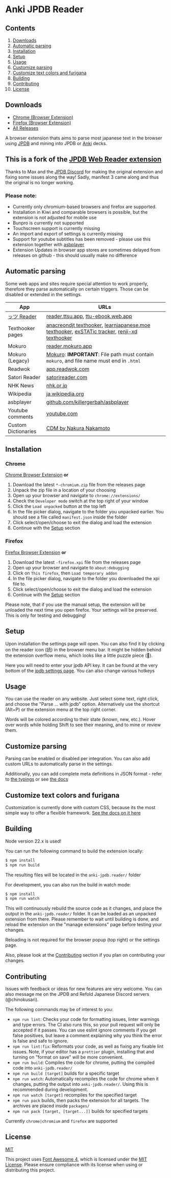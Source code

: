 # Anki JPDB Reader

## Contents

1. [Downloads](#downloads)
2. [Automatic parsing](#automatic-parsing)
3. [Installation](#installation)
4. [Setup](#setup)
5. [Usage](#usage)
6. [Customize parsing](#customize-parsing)
7. [Customize text colors and furigana](#customize-text-colors-and-furigana)
8. [Building](#building)
9. [Contributing](#contributing)
10. [License](#license)

## Downloads

* [Chrome (Browser Extension)](https://chromewebstore.google.com/detail/anki-jpdb-reader/ocmngfhjplhjgmkjmacdmkodkphnicad)
* [Firefox (Browser Extension)](https://addons.mozilla.org/firefox/addon/anki-jpdb-reader/)
* [All Releases](https://github.com/Kagu-chan/anki-jpdb.reader/releases)

A browser extension thats aims to parse most japanese text in the browser using [JPDB](https://jpdb.io/) and mining into JPDB or [Anki](https://apps.ankiweb.net/) decks.

## This is a fork of the [JPDB Web Reader extension](https://github.com/max-kamps/jpd-breader)
Thanks to Max and the [JPDB Discord](https://discord.gg/jWwVD7D2sZ) for making the original extension and fixing some issues along the way!
Sadly, manifest 3 came along and thus the original is no longer working.

### Please note:
* Currently only chromium-based browsers and firefox are supported.
* Installation in Kiwi and comparable browsers is possible, but the extension is not adjusted for mobile use
* Bunpro is currently not supported
* Touchscreen support is currently missing
* An import and export of settings is currently missing
* Support for youtube subtitles has been removed - please use this extension together with [asbplayer](https://github.com/killergerbah/asbplayer)
* Extension Updates in browser app stores are sometimes delayed from releases on github - this should usually make no difference

## Automatic parsing
Some web apps and sites require special attention to work properly, therefore they parse automatically on certain triggers. Those can be disabled or extended in the settings.

|App|URLs
|---|---
|[ッツ Reader](https://github.com/ttu-ttu/ebook-reader)|[reader.ttsu.app](https://reader.ttsu.app), [ttu-ebook.web.app](https://ttu-ebook.web.app)
|Texthooker pages|[anacreondjt texthooker](https://anacreondjt.gitlab.io/texthooker.html), [learnjapanese.moe texthooker](https://learnjapanese.moe/texthooker.html), [exSTATic tracker](https://kamwithk.github.io/exSTATic/tracker.html), [renji-xd texthooker](https://renji-xd.github.io/texthooker-ui/)
|Mokuro|[reader.mokuro.app](https://reader.mokuro.app)
|Mokuro (Legacy)|[Mokuro](https://github.com/kha-white/mokuro): **IMPORTANT**: File path must contain `mokuro`, and file name must end in `.html`
|Readwok|[app.readwok.com](https://app.readwok.com/)
|Satori Reader|[satorireader.com](https://www.satorireader.com/)
|NHK News|[nhk.or.jp](https://www3.nhk.or.jp/news/)
|Wikipedia|[ja.wikipedia.org](https://ja.wikipedia.org/)
|asbplayer|[github.com/killergerbah/asbplayer](https://github.com/killergerbah/asbplayer)
|Youtube comments|[youtube.com](https://youtube.com/)
|Custom Dictionaries|[CDM by Nakura Nakamoto](https://gitlab.com/nakura/jpdb_cdm)

## Installation

### Chrome

[Chrome Browser Extension](https://chromewebstore.google.com/detail/anki-jpdb-reader/ocmngfhjplhjgmkjmacdmkodkphnicad) **or**

1.  Download the latest `*-chromium.zip` file from the releases page
2.  Unpack the zip file in a location of your choosing
3.  Open up your browser and navigate to `chrome://extensions/`
4.  Check the `Developer mode` switch at the top right of your window
5.  Click the `Load unpacked` button at the top left
6.  In the file picker dialog, navigate to the folder you unpacked earlier. You should see a file called `manifest.json` inside the folder
7.  Click select/open/choose to exit the dialog and load the extension
8.  Continue with the [Setup](#setup) section

### Firefox

[Firefox Browser Extension](https://addons.mozilla.org/firefox/addon/anki-jpdb-reader/) **or**

1. Download the latest `-firefox.xpi` file from the releases page
2. Open up your browser and navigate to `about:debugging`
3. Click on `This firefox`, then `Load temporary addon`
4. In the file picker dialog, navigate to the folder you downloaded the xpi file to.
7. Click select/open/choose to exit the dialog and load the extension
8. Continue with the [Setup](#setup) section

Please note, that if you use the manual setup, the extension will be unloaded the next time you open firefox. Your settings will be preserved. This is only for testing and debugging!

## Setup

Upon installation the settings page will open. You can also find it by clicking on the reader icon (読) in the browser menu bar. It might be hidden behind the extension overflow menu, which looks like a little puzzle piece (🧩).

Here you will need to enter your jpdb API key. It can be found at the very bottom of the [jpdb settings page](https://jpdb.io/settings).
You can also change various hotkeys

## Usage

You can use the reader on any website. Just select some text, right click, and choose the "Parse ... with jpdb" option. Alternatively use the shortcut (Alt+P) or the extension menu at the top right corner.

Words will be colored according to their state (known, new, etc.). Hover over words while holding Shift to see their meaning, and to mine or review them.

## Customize parsing

Parsing can be enabled or disabled per integration. You can also add custom URLs to automatically parse in the settings.

Additionally, you can add complete meta definitions in JSON format - refer to [the typings](https://github.com/Kagu-chan/anki-jpdb.reader/blob/dev/src/shared/host-meta/public-api.ts) or see [the docs](docs/custom-meta.md)

## Customize text colors and furigana

Customization is currently done with custom CSS, because its the most simple way to offer a flexible framework. [See the docs on it here](docs/custom-css.md)

## Building

Node version 22.x is used!

You can run the following command to build the extension locally:
```sh
$ npm install
$ npm run build
```
The resulting files will be located in the `anki-jpdb.reader/` folder

For development, you can also run the build in watch mode:
```sh
$ npm install
$ npm run watch
```
This will continuously rebuild the source code as it changes, and place the output in the `anki-jpdb.reader/` folder.
It can be loaded as an unpacked extension from there.
Please remember to wait until building is done, and reload the extension on the "manage extensions" page before testing your changes.

Reloading is not required for the browser popup (top right) or the settings page.

Also, please look at the [Contributing](#contributing) section if you plan on contributing your changes.

## Contributing

Issues with feedback or ideas for new features are very welcome. You can also message me on the JPDB and Refold Japanese Discord servers (@chinokusari).

The following commands may be of interest to you:
* `npm run lint`: Checks your code for formatting issues, linter warnings and type errors. The CI also runs this, so your pull request will only be accepted if it passes. You can use eslint ignore comments if you get false positives, but leave a comment explaining why you think the error is false and safe to ignore.
* `npm run lint:fix`: Reformats your code, as well as fixing any fixable lint issues. Note, if your editor has a `prettier` plugin, installing that and turning on "format on save" will be more convenient.
* `npm run build`: Compiles the code for chrome, putting the compiled code into `anki-jpdb.reader/`
* `npm run build [target]` builds for a specific target
* `npm run watch`: Automatically recompiles the code for chrome when it changes, putting the output into `anki-jpdb.reader/`. Using this is recommended during development.
* `npm run watch [target]` recompiles for the specified target
* `npm run pack` builds, then packs the extension for all targets. The archives are placed inside `packages/`
* `npm run pack [target, [target...]]` builds for specified targets

Currently `chrome|chromium` and `firefox` are supported

## License

[MIT](https://choosealicense.com/licenses/mit/)

This project uses [Font Awesome 4](https://fontawesome.com/v4.7.0/), which is licensed under the [MIT License](https://opensource.org/licenses/MIT). Please ensure compliance with its license when using or distributing this project.
